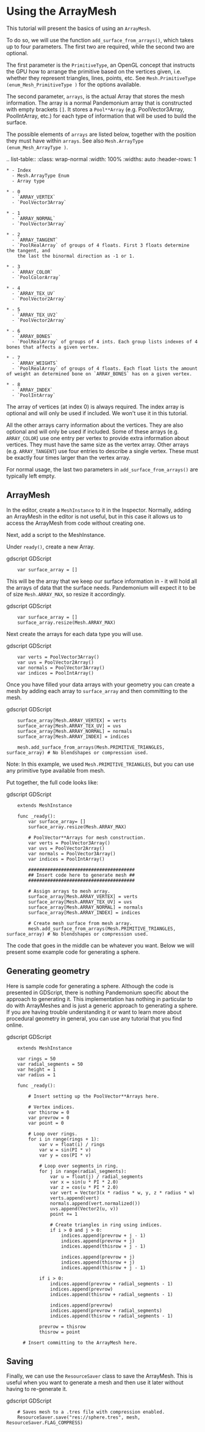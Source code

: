 

Using the ArrayMesh
===================

This tutorial will present the basics of using an `ArrayMesh`.

To do so, we will use the function `add_surface_from_arrays()`,
which takes up to four parameters. The first two are required, while the second two are optional.

The first parameter is the `PrimitiveType`, an OpenGL concept that instructs the GPU
how to arrange the primitive based on the vertices given, i.e. whether they represent triangles,
lines, points, etc. See `Mesh.PrimitiveType (enum_Mesh_PrimitiveType )` for the options available.

The second parameter, `arrays`, is the actual Array that stores the mesh information. The array is a
normal Pandemonium array that is constructed with empty brackets `[]`. It stores a `Pool**Array`
(e.g. PoolVector3Array, PoolIntArray, etc.) for each type of information that will be used to build the surface.

The possible elements of `arrays` are listed below, together with the position they must have within `arrays`.
See also `Mesh.ArrayType (enum_Mesh_ArrayType )`.


.. list-table::
    :class: wrap-normal
    :width: 100%
    :widths: auto
    :header-rows: 1

    * - Index
      - Mesh.ArrayType Enum
      - Array type

    * - 0
      - `ARRAY_VERTEX`
      - `PoolVector3Array`

    * - 1
      - `ARRAY_NORMAL`
      - `PoolVector3Array`

    * - 2
      - `ARRAY_TANGENT`
      - `PoolRealArray` of groups of 4 floats. First 3 floats determine the tangent, and
        the last the binormal direction as -1 or 1.

    * - 3
      - `ARRAY_COLOR`
      - `PoolColorArray`

    * - 4
      - `ARRAY_TEX_UV`
      - `PoolVector2Array`

    * - 5
      - `ARRAY_TEX_UV2`
      - `PoolVector2Array`

    * - 6
      - `ARRAY_BONES`
      - `PoolRealArray` of groups of 4 ints. Each group lists indexes of 4 bones that affects a given vertex.

    * - 7
      - `ARRAY_WEIGHTS`
      - `PoolRealArray` of groups of 4 floats. Each float lists the amount of weight an determined bone on `ARRAY_BONES` has on a given vertex.

    * - 8
      - `ARRAY_INDEX`
      - `PoolIntArray`

The array of vertices (at index 0) is always required. The index array is optional and will only be used if included. We won't use it in this tutorial.

All the other arrays carry information about the vertices. They are also optional and will only be used if included. Some of these arrays (e.g. `ARRAY_COLOR`)
use one entry per vertex to provide extra information about vertices. They must have the same size as the vertex array. Other arrays (e.g. `ARRAY_TANGENT`) use
four entries to describe a single vertex. These must be exactly four times larger than the vertex array.

For normal usage, the last two parameters in `add_surface_from_arrays()` are typically left empty.

ArrayMesh
---------

In the editor, create a `MeshInstance` to it in the Inspector.
Normally, adding an ArrayMesh in the editor is not useful, but in this case it allows us to access the ArrayMesh
from code without creating one.

Next, add a script to the MeshInstance.

Under `ready()`, create a new Array.

gdscript GDScript

```
    var surface_array = []
```

This will be the array that we keep our surface information in - it will hold
all the arrays of data that the surface needs. Pandemonium will expect it to be of
size `Mesh.ARRAY_MAX`, so resize it accordingly.

gdscript GDScript

```
    var surface_array = []
    surface_array.resize(Mesh.ARRAY_MAX)
```

Next create the arrays for each data type you will use.

gdscript GDScript

```
    var verts = PoolVector3Array()
    var uvs = PoolVector2Array()
    var normals = PoolVector3Array()
    var indices = PoolIntArray()
```

Once you have filled your data arrays with your geometry you can create a mesh
by adding each array to `surface_array` and then committing to the mesh.

gdscript GDScript

```
    surface_array[Mesh.ARRAY_VERTEX] = verts
    surface_array[Mesh.ARRAY_TEX_UV] = uvs
    surface_array[Mesh.ARRAY_NORMAL] = normals
    surface_array[Mesh.ARRAY_INDEX] = indices

    mesh.add_surface_from_arrays(Mesh.PRIMITIVE_TRIANGLES, surface_array) # No blendshapes or compression used.
```

Note:
 In this example, we used `Mesh.PRIMITIVE_TRIANGLES`, but you can use any primitive type
          available from mesh.

Put together, the full code looks like:

gdscript GDScript

```
    extends MeshInstance

    func _ready():
        var surface_array= []
        surface_array.resize(Mesh.ARRAY_MAX)

        # PoolVector**Arrays for mesh construction.
        var verts = PoolVector3Array()
        var uvs = PoolVector2Array()
        var normals = PoolVector3Array()
        var indices = PoolIntArray()

        #######################################
        ## Insert code here to generate mesh ##
        #######################################

        # Assign arrays to mesh array.
        surface_array[Mesh.ARRAY_VERTEX] = verts
        surface_array[Mesh.ARRAY_TEX_UV] = uvs
        surface_array[Mesh.ARRAY_NORMAL] = normals
        surface_array[Mesh.ARRAY_INDEX] = indices

        # Create mesh surface from mesh array.
        mesh.add_surface_from_arrays(Mesh.PRIMITIVE_TRIANGLES, surface_array) # No blendshapes or compression used.
```

The code that goes in the middle can be whatever you want. Below we will present some example code
for generating a sphere.

Generating geometry
-------------------

Here is sample code for generating a sphere. Although the code is presented in
GDScript, there is nothing Pandemonium specific about the approach to generating it.
This implementation has nothing in particular to do with ArrayMeshes and is just a
generic approach to generating a sphere. If you are having trouble understanding it
or want to learn more about procedural geometry in general, you can use any tutorial
that you find online.

gdscript GDScript

```
    extends MeshInstance

    var rings = 50
    var radial_segments = 50
    var height = 1
    var radius = 1

    func _ready():

        # Insert setting up the PoolVector**Arrays here.

        # Vertex indices.
        var thisrow = 0
        var prevrow = 0
        var point = 0

        # Loop over rings.
        for i in range(rings + 1):
            var v = float(i) / rings
            var w = sin(PI * v)
            var y = cos(PI * v)

            # Loop over segments in ring.
            for j in range(radial_segments):
                var u = float(j) / radial_segments
                var x = sin(u * PI * 2.0)
                var z = cos(u * PI * 2.0)
                var vert = Vector3(x * radius * w, y, z * radius * w)
                verts.append(vert)
                normals.append(vert.normalized())
                uvs.append(Vector2(u, v))
                point += 1

                # Create triangles in ring using indices.
                if i > 0 and j > 0:
                    indices.append(prevrow + j - 1)
                    indices.append(prevrow + j)
                    indices.append(thisrow + j - 1)

                    indices.append(prevrow + j)
                    indices.append(thisrow + j)
                    indices.append(thisrow + j - 1)

            if i > 0:
                indices.append(prevrow + radial_segments - 1)
                indices.append(prevrow)
                indices.append(thisrow + radial_segments - 1)

                indices.append(prevrow)
                indices.append(prevrow + radial_segments)
                indices.append(thisrow + radial_segments - 1)

            prevrow = thisrow
            thisrow = point

      # Insert committing to the ArrayMesh here.
```

Saving
------

Finally, we can use the `ResourceSaver` class to save the ArrayMesh.
This is useful when you want to generate a mesh and then use it later without having to re-generate it.

gdscript GDScript

```
    # Saves mesh to a .tres file with compression enabled.
    ResourceSaver.save("res://sphere.tres", mesh, ResourceSaver.FLAG_COMPRESS)
```
